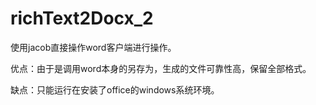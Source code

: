 # richText2Docx_2
使用jacob直接操作word客户端进行操作。

优点：由于是调用word本身的另存为，生成的文件可靠性高，保留全部格式。

缺点：只能运行在安装了office的windows系统环境。